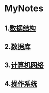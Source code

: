 # MyNotes

## 1.[数据结构](https://github.com/Greenplants923/MyNotes/blob/main/DataStructure.md "悬停显示")

## 2.[数据库](https://github.com/Greenplants923/MyNotes/blob/main/Database.md "悬停显示")

## 3.[计算机网络](https://github.com/Greenplants923/MyNotes/blob/main/ComputerNetwork.md "悬停显示")

## 4.[操作系统](https://github.com/Greenplants923/MyNotes/blob/main/OperatingSystem.md "悬停显示")
